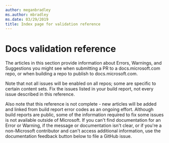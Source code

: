 ```yaml
---
author: meganbradley
ms.author: mbradley
ms.date: 03/29/2019
title: Index page for validation reference
---
```

# Docs validation reference

The articles in this section provide information about Errors, Warnings, and Suggestions you might see when submitting a PR to a docs.microsoft.com repo, or when building a repo to publish to docs.microsoft.com.

Note that not all issues will be enabled on all repos; some are specific to certain content sets. Fix the issues listed in your build report, not every issue described in this reference.

Also note that this reference is not complete - new articles will be added and linked from build report error codes as an ongoing effort. Although build reports are public, some of the information required to fix some issues is not available outside of Microsoft. If you can't find documentation for an Error or Warning, if the message or documentation isn't clear, or if you're a non-Microsoft contributor and can't access additional information, use the documentation feedback button below to file a GitHub issue.